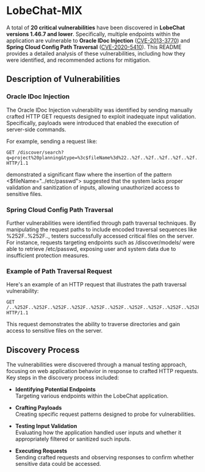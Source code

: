 # LobeChat-MIX
A total of **20 critical vulnerabilities** have been discovered in **LobeChat versions 1.46.7 and lower**. Specifically, multiple endpoints within the application are vulnerable to **Oracle IDoc Injection** ([CVE-2013-3770](https://nvd.nist.gov/vuln/detail/CVE-2013-3770)) and **Spring Cloud Config Path Traversal** ([CVE-2020-5410](https://tanzu.vmware.com/security/cve-2020-5410)). This README provides a detailed analysis of these vulnerabilities, including how they were identified, and recommended actions for mitigation.

## Description of Vulnerabilities

### Oracle IDoc Injection

The Oracle IDoc Injection vulnerability was identified by sending manually crafted HTTP GET requests designed to exploit inadequate input validation. Specifically, payloads were introduced that enabled the execution of server-side commands. 

For example, sending a request like:

```http
GET /discover/search?q=project%20planning&type=%3c$fileName%3d%22..%2f..%2f..%2f..%2f..%2f..%2f..%2f..%2f..%2f..%2fetc%2fpasswd%22$%3e%3c$executeService(%22GET_LOGGED_SERVER_OUTPUT%22)$%3e%3c$ServerOutput$%3e HTTP/1.1
```
demonstrated a significant flaw where the insertion of the pattern <$fileName="../etc/passwd"> suggested that the system lacks proper validation and sanitization of inputs, allowing unauthorized access to sensitive files.

### Spring Cloud Config Path Traversal
Further vulnerabilities were identified through path traversal techniques. By manipulating the request paths to include encoded traversal sequences like %252F..%252F.., testers successfully accessed critical files on the server. For instance, requests targeting endpoints such as /discover/models/ were able to retrieve /etc/passwd, exposing user and system data due to insufficient protection measures.

### Example of Path Traversal Request
Here's an example of an HTTP request that illustrates the path traversal vulnerability:
```http
GET /..%252F..%252F..%252F..%252F..%252F..%252F..%252F..%252F..%252F..%252F..%252Fetc%252Fpasswd HTTP/1.1
```
This request demonstrates the ability to traverse directories and gain access to sensitive files on the server.

## Discovery Process
The vulnerabilities were discovered through a manual testing approach, focusing on web application behavior in response to crafted HTTP requests. Key steps in the discovery process included:

- **Identifying Potential Endpoints**</br>
Targeting various endpoints within the LobeChat application.</br>

- **Crafting Payloads**</br>
Creating specific request patterns designed to probe for vulnerabilities.</br>

- **Testing Input Validation**</br>
Evaluating how the application handled user inputs and whether it appropriately filtered or sanitized such inputs.</br>

- **Executing Requests**</br>
Sending crafted requests and observing responses to confirm whether sensitive data could be accessed.</br>
